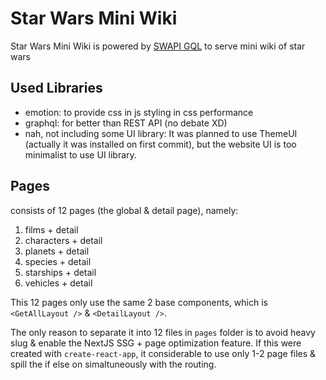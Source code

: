 # Star Wars Mini Wiki

Star Wars Mini Wiki is powered by [SWAPI GQL](https://swapi-graphql.netlify.app) to serve mini wiki of star wars

## Used Libraries

- emotion: to provide css in js styling in css performance
- graphql: for better than REST API (no debate XD)
- nah, not including some UI library: It was planned to use ThemeUI (actually it was installed on first commit), but the website UI is too minimalist to use UI library.

## Pages

consists of 12 pages (the global & detail page), namely:

1. films + detail
2. characters + detail
3. planets + detail
4. species + detail
5. starships + detail
6. vehicles + detail

This 12 pages only use the same 2 base components, which is `<GetAllLayout />` & `<DetailLayout />`.

The only reason to separate it into 12 files in `pages` folder is to avoid heavy slug & enable the NextJS SSG + page optimization feature. If this were created with `create-react-app`, it considerable to use only 1-2 page files & spill the if else on simaltuneously with the routing.
